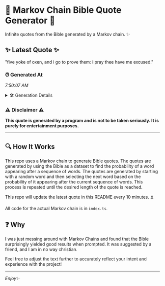 # 📖 Markov Chain Bible Quote Generator 📖

Infinite quotes from the Bible generated by a Markov chain. ✨

## ✨ Latest Quote ✨
"five yoke of oxen, and i go to prove them: i pray thee have me excused."

### ⏰ Generated At
*7:50:07 AM*

<details>
    <summary>🛠️ Generation Details</summary>
    <p>
        <strong>🌱 Seed:</strong> five<br>
        <strong>🔄 Iterations:</strong> 15<br>
        <strong>📜 Context History:</strong><br>[ five ]: yoke<br>[ five, yoke ]: of<br>[ five, yoke, of ]: oxen,<br>[ five, yoke, of, oxen, ]: and<br>[ five, yoke, of, oxen,, and ]: i<br>[ five, yoke, of, oxen,, and, i ]: go<br>[ yoke, of, oxen,, and, i, go ]: to<br>[ of, oxen,, and, i, go, to ]: prove<br>[ oxen,, and, i, go, to, prove ]: them:<br>[ and, i, go, to, prove, them: ]: i<br>[ i, go, to, prove, them:, i ]: pray<br>[ go, to, prove, them:, i, pray ]: thee<br>[ to, prove, them:, i, pray, thee ]: have<br>[ prove, them:, i, pray, thee, have ]: me<br>[ them:, i, pray, thee, have, me ]: excused.<br>
    </p>
</details>

### ⚠️ Disclaimer ⚠️
**This quote is generated by a program and is not to be taken seriously. It is purely for entertainment purposes.**

---

## 🔍 How It Works

This repo uses a Markov chain to generate Bible quotes. The quotes are generated by using the Bible as a dataset to find the probability of a word appearing after a sequence of words. The quotes are generated by starting with a random word and then selecting the next word based on the probability of it appearing after the current sequence of words. This process is repeated until the desired length of the quote is reached.

This repo will update the latest quote in this README every 10 minutes. ⏳

All code for the actual Markov chain is in `index.ts`.

## ❓ Why

I was just messing around with Markov Chains and found that the Bible surprisingly yielded good results when prompted. 
It was suggested by a friend, and I am in no way christian.

Feel free to adjust the text further to accurately reflect your intent and experience with the project!

---

*Enjoy*✨
